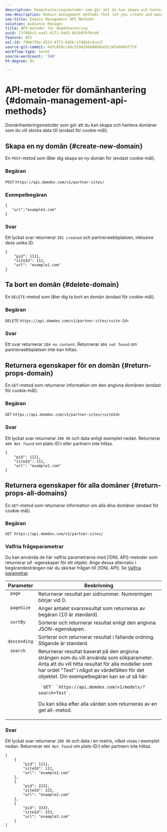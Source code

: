 ```yaml
---
description: Domänhanteringsmetoder som gör att du kan skapa och hantera domäner som du vill skicka data till (endast för cookie-mål).
seo-description: Domain management methods that let you create and manage the domains to which you want to send data (for cookie destinations only).
seo-title: Domain Management API Methods
solution: Audience Manager
title: API-metoder för domänhantering
uuid: f2f08bc5-ea42-4171-9a43-0b20976f0cb0
feature: API
exl-id: f9907f6e-d553-4771-945b-2fddb3c9ce2f
source-git-commit: 4d3c859cc4dc5294286680b0e63c287e0409f7fd
workflow-type: tm+mt
source-wordcount: '340'
ht-degree: 0%

---
```


# API-metoder för domänhantering {#domain-management-api-methods}

Domänhanteringsmetoder som gör att du kan skapa och hantera domäner som du vill skicka data till (endast för cookie-mål).

<!-- c_partner_site.xml -->

## Skapa en ny domän {#create-new-domain}

En `POST`-metod som låter dig skapa en ny domän för (endast cookie-mål).

<!-- r_post_new_partner_site.xml -->

### Begäran

`POST` `https://api.demdex.com/v1/partner-sites/`

### Exempelbegäran

```
{
   "url":"example1.com"
}
```

### Svar

Ett lyckat svar returnerar `201 created` och partnerwebbplatsen, inklusive dess unika ID.

```
{
    "pid": 1111,
    "siteId": 111,
    "url": "example1.com"
}
```

## Ta bort en domän {#delete-domain}

En `DELETE`-metod som låter dig ta bort en domän (endast för cookie-mål).

<!-- r_delete_partner_site.xml -->

### Begäran

`DELETE` `https://api.demdex.com/v1/partner-sites/`*`<site-Id>`*

### Svar

Ett svar returnerar `204 no content`. Returnerar `404 not found` om partnerwebbplatsen inte kan hittas.

## Returnera egenskaper för en domän {#return-props-domain}

En `GET`-metod som returnerar information om den angivna domänen (endast för cookie-mål).

<!-- r_get_partner_site.xml -->

### Begäran

`GET` `https://api.demdex.com/v1/partner-sites/`*`<siteId>`*

### Svar

Ett lyckat svar returnerar `200 OK` och data enligt exemplet nedan. Returnerar `404 Not found` om plats-ID:t eller partnern inte hittas.

```
{
    "pid": 1111,
    "siteId": 111,
    "url": "example1.com"
}
```

## Returnera egenskaper för alla domäner {#return-props-all-domains}

En `GET`-metod som returnerar information om alla dina domäner (endast för cookie-mål).

<!-- r_get_partner_sites.xml -->

### Begäran

`GET https://api.demdex.com/v1/partner-sites/`

### Valfria frågeparametrar

Du kan använda de här valfria parametrarna med [!DNL API]-metoder som returnerar *all* -egenskaper för ett objekt. Ange dessa alternativ i begärandesträngen när du skickar frågan till [!DNL API]. Se [Valfria parametrar](../../api/rest-api-main/aam-api-getting-started.md#optional-api-query-parameters).

<table id="table_B05A8EE22C9A4C72B84A8479E1AB7D0A"> 
 <thead> 
  <tr> 
   <th colname="col1" class="entry"> Parameter </th> 
   <th colname="col2" class="entry"> Beskrivning </th> 
  </tr>
 </thead>
 <tbody> 
  <tr valign="top"> 
   <td colname="col1"><code> page</code> </td> 
   <td colname="col2"> Returnerar resultat per sidnummer. Numreringen börjar vid 0. </td> 
  </tr> 
  <tr valign="top"> 
   <td colname="col1"><code> pageSize</code> </td> 
   <td colname="col2"> Anger antalet svarsresultat som returneras av begäran (10 är standard). </td>
  </tr>
  <tr valign="top"> 
   <td colname="col1"><code> sortBy</code> </td> 
   <td colname="col2"> Sorterar och returnerar resultat enligt den angivna JSON-egenskapen. </td>
  </tr>
  <tr valign="top"> 
   <td colname="col1"><code> descending</code> </td>
   <td colname="col2"> Sorterar och returnerar resultat i fallande ordning. Stigande är standard. </td>
  </tr>
  <tr valign="top">
   <td colname="col1"><code> search</code> </td>
   <td colname="col2">Returnerar resultat baserat på den angivna strängen som du vill använda som sökparameter. Anta att du vill hitta resultat för alla modeller som har ordet "Test" i något av värdefälten för det objektet. Din exempelbegäran kan se ut så här: <p><code> `GET` `https://api.demdex.com/v1/models/?search=Test`</code>. </p> <p>Du kan söka efter alla värden som returneras av en get all-metod. </p> </td>
  </tr> 
 </tbody> 
</table>

### Svar

Ett lyckat svar returnerar `200 OK` och data i en matris, vilket visas i exemplet nedan. Returnerar `404 Not found` om plats-ID:t eller partnern inte hittas.

```
[
    {
        "pid": 1111,
        "siteId": 111,
        "url": "example1.com"
    },
    {
        "pid": 2222,
        "siteId": 222,
        "url": "example2.com"
    },
    {
        "pid": 3333,
        "siteId": 333,
        "url": "example3.com"
    }
]
```
